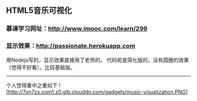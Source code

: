 
## HTML5音乐可视化

### 慕课学习网址：http://www.imooc.com/learn/299

### 显示效果：http://passionate.herokuapp.com


用Nodejs写的，显示效果直接用了老师的。
代码呢是简化版的，没有圆圈的效果（觉得不好看）。比较基础版。

---

个人觉得重中之重如下
![http://7xn7zs.com1.z0.glb.clouddn.com/gadgets/music-visualization.PNG]
 